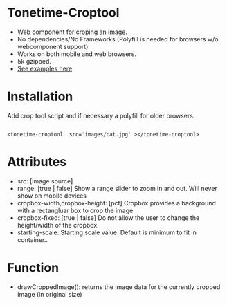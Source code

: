 # Tonetime-Croptool

* Web component for croping an image.
* No dependencies/No Frameworks (Polyfill is needed for browsers w/o webcomponent support)
* Works on both mobile and web browsers.
* 5k gzipped.
* [See examples here](https://tonetime.github.io/tonetime-croptool/)


# Installation

Add crop tool script and if necessary a polyfill for older browsers.
<br />


<code>
&lt;tonetime-croptool  src=&#039;images/cat.jpg&#039; &gt;&lt;/tonetime-croptool&gt;
</code>





# Attributes 
+ src: [image source]
+ range: [true | false]  Show a range slider to zoom in and out. Will never show on mobile devices
+ cropbox-width,cropbox-height: [pct] Cropbox provides a background with a rectangluar box to crop the image
+ cropbox-fixed: [true | false]  Do not allow the user to change the height/width of the cropbox.
+ starting-scale: Starting scale value. Default is minimum to fit in container..

# Function
+ drawCroppedImage(): returns the image data for the currently cropped image (in original size)
